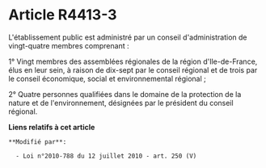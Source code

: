 # Article R4413-3

L'établissement public est administré par un conseil d'administration de vingt-quatre membres comprenant : 

1° Vingt membres des assemblées régionales de la région d'Ile-de-France, élus en leur sein, à raison de dix-sept par le
conseil régional et de trois par le    conseil économique, social et environnemental régional ; 

2° Quatre personnes qualifiées dans le domaine de la protection de la nature et de l'environnement, désignées par le
président du conseil régional.

**Liens relatifs à cet article**

	**Modifié par**:

	  - Loi n°2010-788 du 12 juillet 2010 - art. 250 (V)
